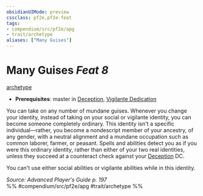 ```yaml
---
obsidianUIMode: preview
cssclass: pf2e,pf2e-feat
tags:
- compendium/src/pf2e/apg
- trait/archetype
aliases: ["Many Guises"]
---
```

# Many Guises  *Feat 8*  
[archetype](../../Rules/traits/archetype.md)  

- **Prerequisites**: master in [Deception](../skills.md#Deception), [Vigilante Dedication](vigilante-dedication-apg.md)

You can take on any number of mundane guises. Whenever you change your identity, instead of taking on your social or vigilante identity, you can become someone completely ordinary. This identity isn't a specific individual—rather, you become a nondescript member of your ancestry, of any gender, with a neutral alignment and a mundane occupation such as common laborer, farmer, or peasant. Spells and abilities detect you as if you were this ordinary identity, rather than either of your two real identities, unless they succeed at a counteract check against your [Deception](../skills.md#Deception) DC.

You can't use either social abilities or vigilante abilities while in this identity.

*Source: Advanced Player's Guide p. 197*  
%% #compendium/src/pf2e/apg #trait/archetype %%